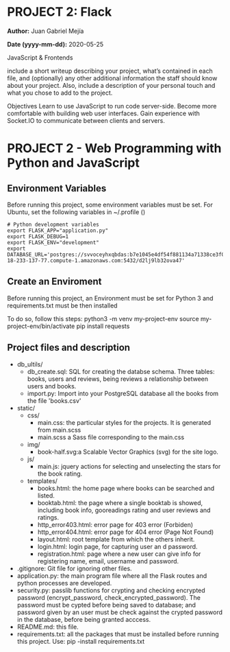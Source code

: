 # PROJECT 2: Flack

**Author:** 			Juan Gabriel Mejía

**Date (yyyy-mm-dd):**	2020-05-25

JavaScript & Frontends

include a short writeup describing your project, what’s contained in each file, and (optionally) any other additional information the staff should know about your project. Also, include a description of your personal touch and what you chose to add to the project.

Objectives
Learn to use JavaScript to run code server-side.
Become more comfortable with building web user interfaces.
Gain experience with Socket.IO to communicate between clients and servers.

# PROJECT 2 - Web Programming with Python and JavaScript



## Environment Variables

 Before running this project, some environment variables must be set.
 For Ubuntu, set the following variables in ~/.profile ()

 	# Python development variables
	export FLASK_APP="application.py"
	export FLASK_DEBUG=1
	export FLASK_ENV="development"
	export DATABASE_URL='postgres://svvoceyhxqbdas:b7e1045e4df54f881134a71338ce3f0d62508ae2c2fd43155689dbb219ac747b@ec2-18-233-137-77.compute-1.amazonaws.com:5432/d2lj9lb32ova47'


## Create an Enviroment 

 Before running this project, an Environment must be set for Python 3 and requirements.txt must be then installed

 To do so, follow this steps:
	python3 -m venv my-project-env
	source my-project-env/bin/activate
	pip install requests

## Project files and description

* db_ultils/
  * db_create.sql:  SQL for creating the databse schema. Three tables: books, users and reviews, being reviews a relationship between users and books. 
  * import.py:      Import into your PostgreSQL database all the books from the file 'books.csv'
* static/
  * css/
    * main.css: 	the particular styles for the projects. It is generated from main.scss
    * main.scss     a Sass file corresponding to the main.css
  * img/
  	* book-half.svg:a Scalable Vector Graphics (svg) for the site logo.
  * js/
  	* main.js: 		jquery actions for selecting and unselecting the stars for the book rating.
  * templates/
  	* books.html: 	the home page where books can be searched and listed.  	
  	* booktab.html: the page where a single booktab is showed, including book info, gooreadings rating and user reviews and ratings.
  	* http_error403.html: error page for 403 error (Forbiden)
  	* http_error404.html: error page for 404 error (Page Not Found)
  	* layout.html: 	root template from which the others inherit. 
  	* login.html: 	login page, for capturing user an d password.
  	* registration.html: page where a new user can give info for registering name, email, username and password.
* .gitignore: 		Git file for ignoring other files.
* application.py: 	the main program file where all the Flask routes and python processes are developed.
* security.py: 		passlib functions for crypting and checking encrypted password (encrypt_password, check_encrypted_password). The password must be cypted before being saved to database; and password given by an user must be check against the crypted password in the database, before being granted acccess.
* README.md: 		this file.
* requirements.txt: all the packages that must be installed before running this project. Use: pip -install requirements.txt


